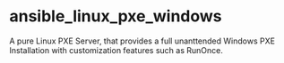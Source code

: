 # ansible_linux_pxe_windows
A pure Linux PXE Server, that provides a full unanttended Windows PXE Installation with customization features such as RunOnce.
